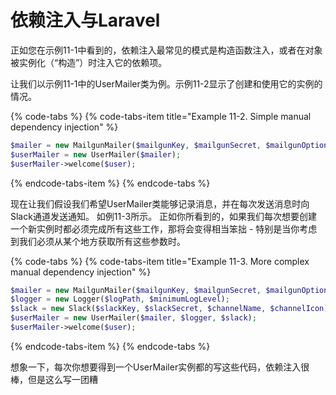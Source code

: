 # 依赖注入与Laravel

正如您在示例11-1中看到的，依赖注入最常见的模式是构造函数注入，或者在对象被实例化（“构造”）时注入它的依赖项。

让我们以示例11-1中的UserMailer类为例。示例11-2显示了创建和使用它的实例的情况。

{% code-tabs %}
{% code-tabs-item title="Example 11-2. Simple manual dependency injection" %}
```php
$mailer = new MailgunMailer($mailgunKey, $mailgunSecret, $mailgunOptions);
$userMailer = new UserMailer($mailer);
$userMailer->welcome($user);
```
{% endcode-tabs-item %}
{% endcode-tabs %}

现在让我们假设我们希望UserMailer类能够记录消息，并在每次发送消息时向Slack通道发送通知。 如例11-3所示。 正如你所看到的，如果我们每次想要创建一个新实例时都必须完成所有这些工作，那将会变得相当笨拙 - 特别是当你考虑到我们必须从某个地方获取所有这些参数时。

{% code-tabs %}
{% code-tabs-item title="Example 11-3. More complex manual dependency injection" %}
```php
$mailer = new MailgunMailer($mailgunKey, $mailgunSecret, $mailgunOptions); 
$logger = new Logger($logPath, $minimumLogLevel);
$slack = new Slack($slackKey, $slackSecret, $channelName, $channelIcon); 
$userMailer = new UserMailer($mailer, $logger, $slack);
$userMailer->welcome($user);
```
{% endcode-tabs-item %}
{% endcode-tabs %}

想象一下，每次你想要得到一个UserMailer实例都的写这些代码，依赖注入很棒，但是这么写一团糟


